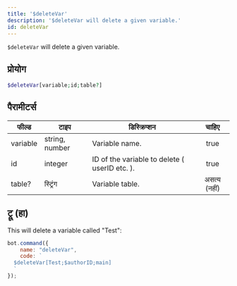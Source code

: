```yaml
---
title: '$deleteVar'
description: '$deleteVar will delete a given variable.'
id: deleteVar
---
```


`$deleteVar` will delete a given variable.

## प्रोयोग

```php
$deleteVar[variable;id;table?]
```

## पैरामीटर्स

| फील्ड    | टाइप           | डिस्क्रिप्शन                                  |    चाहिए     |
| -------- | -------------- | --------------------------------------------- |:------------:|
| variable | string, number | Variable name.                                |     true     |
| id       | integer        | ID of the variable to delete ( userID etc. ). |     true     |
| table?   | स्ट्रिंग       | Variable table.                               | असत्य (नहीं) |

## ट्रू (हा)

This will delete a variable called "Test":

```javascript
bot.command({
    name: "deleteVar",
    code: `
  $deleteVar[Test;$authorID;main]
  `
});
```